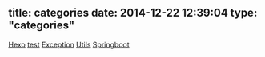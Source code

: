 title: categories
date: 2014-12-22 12:39:04
type: "categories"
---
[Hexo](/categories/Hexo/)
[test](/categories/test/)
[Exception](/categories/Exception/)
[Utils](/categories/Utils)
[Springboot](/categories/Springboot)
                                   